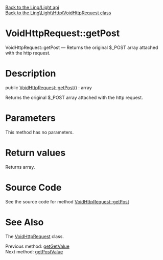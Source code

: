 [Back to the Ling/Light api](https://github.com/lingtalfi/Light/blob/master/doc/api/Ling/Light.md)<br>
[Back to the Ling\Light\Http\VoidHttpRequest class](https://github.com/lingtalfi/Light/blob/master/doc/api/Ling/Light/Http/VoidHttpRequest.md)


VoidHttpRequest::getPost
================



VoidHttpRequest::getPost — Returns the original $_POST array attached with the http request.




Description
================


public [VoidHttpRequest::getPost](https://github.com/lingtalfi/Light/blob/master/doc/api/Ling/Light/Http/VoidHttpRequest/getPost.md)() : array




Returns the original $_POST array attached with the http request.




Parameters
================

This method has no parameters.


Return values
================

Returns array.








Source Code
===========
See the source code for method [VoidHttpRequest::getPost](https://github.com/lingtalfi/Light/blob/master/Http/VoidHttpRequest.php#L141-L144)


See Also
================

The [VoidHttpRequest](https://github.com/lingtalfi/Light/blob/master/doc/api/Ling/Light/Http/VoidHttpRequest.md) class.

Previous method: [getGetValue](https://github.com/lingtalfi/Light/blob/master/doc/api/Ling/Light/Http/VoidHttpRequest/getGetValue.md)<br>Next method: [getPostValue](https://github.com/lingtalfi/Light/blob/master/doc/api/Ling/Light/Http/VoidHttpRequest/getPostValue.md)<br>

